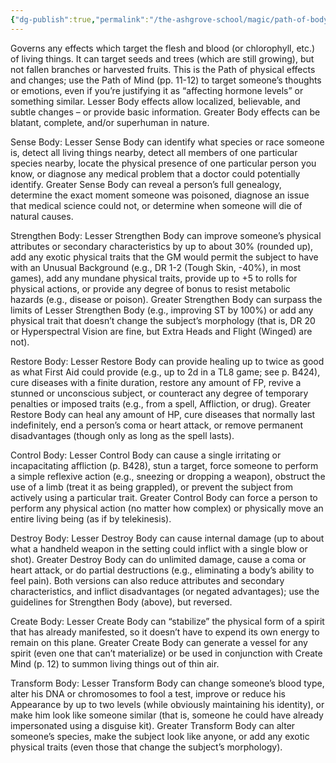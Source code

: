 ```yaml
---
{"dg-publish":true,"permalink":"/the-ashgrove-school/magic/path-of-body/"}
---
```


Governs any effects which target the flesh and blood (or chlorophyll, etc.) of living things. It can target seeds and trees (which are still growing), but not fallen branches or harvested fruits. This is the Path of physical effects and changes; use the Path of Mind (pp. 11-12) to target someone’s thoughts or emotions, even if you’re justifying it as “affecting hormone levels” or something similar. Lesser Body effects allow localized, believable, and subtle changes – or provide basic information. Greater Body effects can be blatant, complete, and/or superhuman in nature.

Sense Body: Lesser Sense Body can identify what species or race someone is, detect all living things nearby, detect all members of one particular species nearby, locate the physical presence of one particular person you know, or diagnose any medical problem that a doctor could potentially identify. Greater Sense Body can reveal a person’s full genealogy, determine the exact moment someone was poisoned, diagnose an issue that medical science could not, or determine when someone will die of natural causes.

Strengthen Body: Lesser Strengthen Body can improve someone’s physical attributes or secondary characteristics by up to about 30% (rounded up), add any exotic physical traits that the GM would permit the subject to have with an Unusual Background (e.g., DR 1-2 (Tough Skin, -40%), in most games), add any mundane physical traits, provide up to +5 to rolls for physical actions, or provide any degree  of bonus to resist metabolic hazards (e.g., disease or poison). Greater Strengthen Body can surpass the limits of Lesser Strengthen Body (e.g., improving ST by 100%) or add any physical trait that doesn’t change the subject’s morphology (that is, DR 20 or Hyperspectral Vision are fine, but Extra Heads and Flight (Winged) are not).

Restore Body: Lesser Restore Body can provide healing up to twice as good as what First Aid could provide (e.g., up to 2d in a TL8 game; see p. B424), cure diseases with a finite duration, restore any amount of FP, revive a stunned or unconscious subject, or counteract any degree of temporary penalties or imposed traits (e.g., from a spell, Affliction, or drug). Greater Restore Body can heal any amount of HP, cure diseases that normally last indefinitely, end a person’s coma or heart attack, or remove permanent disadvantages (though only as long as the spell lasts).

Control Body: Lesser Control Body can cause a single irritating or incapacitating affliction (p. B428), stun a target, force someone to perform a simple reflexive action (e.g., sneezing or dropping a weapon), obstruct the use of a limb (treat it as being grappled), or prevent the subject from actively using a particular trait. Greater Control Body can force a person to perform any physical action (no matter how complex) or physically move an entire living being (as if by telekinesis).

Destroy Body: Lesser Destroy Body can cause internal damage (up to about what a handheld weapon in the setting could inflict with a single blow or shot). Greater Destroy Body can do unlimited damage, cause a coma or heart attack, or do partial destructions (e.g., eliminating a body’s ability to feel pain). Both versions can also reduce attributes and secondary characteristics, and inflict disadvantages (or negated advantages); use the guidelines for Strengthen Body (above), but reversed.

Create Body: Lesser Create Body can “stabilize” the physical form of a spirit that has already manifested, so it doesn’t have to expend its own energy to remain on this plane. Greater Create Body can generate a vessel for any spirit (even one that can’t materialize) or be used in conjunction with Create Mind (p. 12) to summon living things out of thin air.

Transform Body: Lesser Transform Body can change someone’s blood type, alter his DNA or chromosomes to fool a test, improve or reduce his Appearance by up to two levels (while obviously maintaining his identity), or make him look like someone similar (that is, someone he could have already impersonated using a disguise kit). Greater Transform Body can alter someone’s species, make the subject look like anyone, or add any exotic physical traits (even those that change the subject’s morphology).
